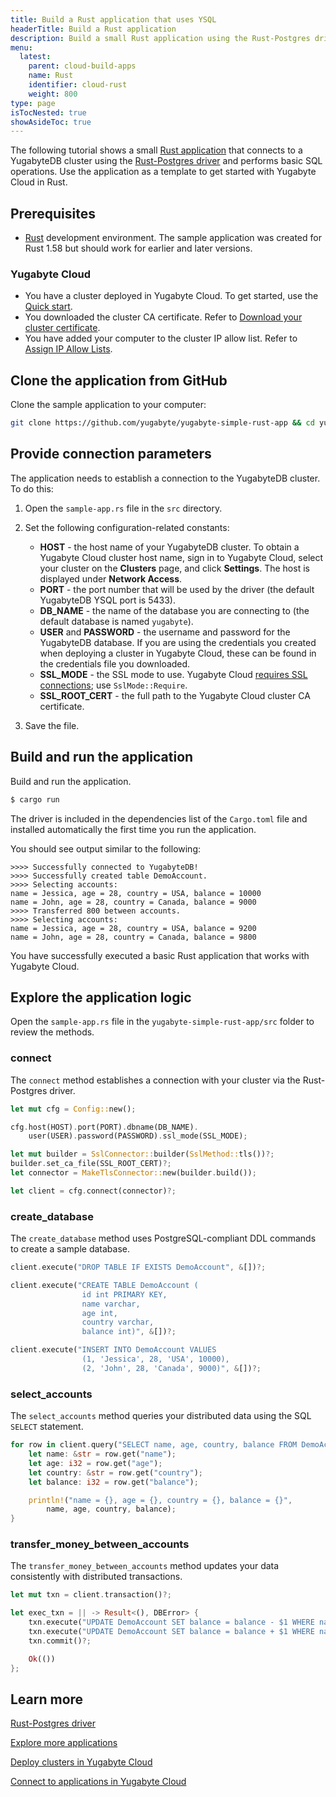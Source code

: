 ```yaml
---
title: Build a Rust application that uses YSQL
headerTitle: Build a Rust application
description: Build a small Rust application using the Rust-Postgres driver and using the YSQL API to connect to and interact with a Yugabyte Cloud cluster.
menu:
  latest:
    parent: cloud-build-apps
    name: Rust
    identifier: cloud-rust
    weight: 800
type: page
isTocNested: true
showAsideToc: true
---
```


The following tutorial shows a small [Rust application](https://github.com/yugabyte/yugabyte-simple-rust-app) that connects to a YugabyteDB cluster using the [Rust-Postgres driver](../../../../reference/drivers/ysql-client-drivers/#rust-postgres) and performs basic SQL operations. Use the application as a template to get started with Yugabyte Cloud in Rust.

## Prerequisites

- [Rust](https://www.rust-lang.org/tools/install) development environment. The sample application was created for Rust 1.58 but should work for earlier and later versions.

### Yugabyte Cloud

- You have a cluster deployed in Yugabyte Cloud. To get started, use the [Quick start](../../).
- You downloaded the cluster CA certificate. Refer to [Download your cluster certificate](../../../cloud-secure-clusters/cloud-authentication/#download-your-cluster-certificate).
- You have added your computer to the cluster IP allow list. Refer to [Assign IP Allow Lists](../../../cloud-secure-clusters/add-connections/).

## Clone the application from GitHub

Clone the sample application to your computer:

```sh
git clone https://github.com/yugabyte/yugabyte-simple-rust-app && cd yugabyte-simple-rust-app
```

## Provide connection parameters

The application needs to establish a connection to the YugabyteDB cluster. To do this:

1. Open the `sample-app.rs` file in the `src` directory.

2. Set the following configuration-related constants:

    - **HOST** - the host name of your YugabyteDB cluster. To obtain a Yugabyte Cloud cluster host name, sign in to Yugabyte Cloud, select your cluster on the **Clusters** page, and click **Settings**. The host is displayed under **Network Access**.
    - **PORT** - the port number that will be used by the driver (the default YugabyteDB YSQL port is 5433).
    - **DB_NAME** - the name of the database you are connecting to (the default database is named `yugabyte`).
    - **USER** and **PASSWORD** - the username and password for the YugabyteDB database. If you are using the credentials you created when deploying a cluster in Yugabyte Cloud, these can be found in the credentials file you downloaded.
    - **SSL_MODE** - the SSL mode to use. Yugabyte Cloud [requires SSL connections](../../../cloud-secure-clusters/cloud-authentication/#ssl-modes-in-ysql); use `SslMode::Require`.
    - **SSL_ROOT_CERT** - the full path to the Yugabyte Cloud cluster CA certificate.

3. Save the file.

## Build and run the application

Build and run the application.

```sh
$ cargo run
```

The driver is included in the dependencies list of the `Cargo.toml` file and installed automatically the first time you run the application.

You should see output similar to the following:

```output
>>>> Successfully connected to YugabyteDB!
>>>> Successfully created table DemoAccount.
>>>> Selecting accounts:
name = Jessica, age = 28, country = USA, balance = 10000
name = John, age = 28, country = Canada, balance = 9000
>>>> Transferred 800 between accounts.
>>>> Selecting accounts:
name = Jessica, age = 28, country = USA, balance = 9200
name = John, age = 28, country = Canada, balance = 9800
```

You have successfully executed a basic Rust application that works with Yugabyte Cloud.

## Explore the application logic

Open the `sample-app.rs` file in the `yugabyte-simple-rust-app/src` folder to review the methods.

### connect

The `connect` method establishes a connection with your cluster via the Rust-Postgres driver.

```rust
let mut cfg = Config::new();

cfg.host(HOST).port(PORT).dbname(DB_NAME).
    user(USER).password(PASSWORD).ssl_mode(SSL_MODE);

let mut builder = SslConnector::builder(SslMethod::tls())?;
builder.set_ca_file(SSL_ROOT_CERT)?;
let connector = MakeTlsConnector::new(builder.build());

let client = cfg.connect(connector)?;
```

### create_database

The `create_database` method uses PostgreSQL-compliant DDL commands to create a sample database.

```rust
client.execute("DROP TABLE IF EXISTS DemoAccount", &[])?;

client.execute("CREATE TABLE DemoAccount (
                id int PRIMARY KEY,
                name varchar,
                age int,
                country varchar,
                balance int)", &[])?;

client.execute("INSERT INTO DemoAccount VALUES 
                (1, 'Jessica', 28, 'USA', 10000),
                (2, 'John', 28, 'Canada', 9000)", &[])?;
```

### select_accounts

The `select_accounts` method queries your distributed data using the SQL `SELECT` statement.

```rust
for row in client.query("SELECT name, age, country, balance FROM DemoAccount", &[])? {
    let name: &str = row.get("name");
    let age: i32 = row.get("age");
    let country: &str = row.get("country");
    let balance: i32 = row.get("balance");

    println!("name = {}, age = {}, country = {}, balance = {}", 
        name, age, country, balance);
}
```

### transfer_money_between_accounts

The `transfer_money_between_accounts` method updates your data consistently with distributed transactions.

```rust
let mut txn = client.transaction()?;

let exec_txn = || -> Result<(), DBError> {
    txn.execute("UPDATE DemoAccount SET balance = balance - $1 WHERE name = \'Jessica\'", &[&amount])?;
    txn.execute("UPDATE DemoAccount SET balance = balance + $1 WHERE name = \'John\'", &[&amount])?;
    txn.commit()?;

    Ok(())
};
```

## Learn more

[Rust-Postgres driver](../../../../reference/drivers/ysql-client-drivers/#rust-postgres)

[Explore more applications](../../../cloud-develop)

[Deploy clusters in Yugabyte Cloud](../../../cloud-basics)

[Connect to applications in Yugabyte Cloud](../../../cloud-connect/connect-applications/)
